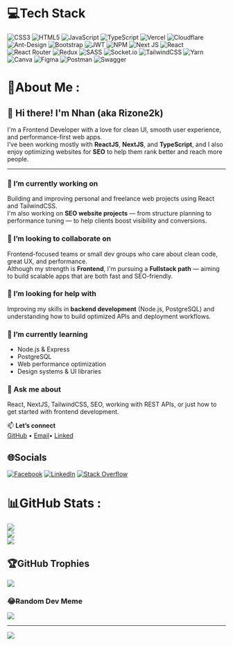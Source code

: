 # 💻Tech Stack
![CSS3](https://img.shields.io/badge/css3-%231572B6.svg?style=for-the-badge&logo=css3&logoColor=white) ![HTML5](https://img.shields.io/badge/html5-%23E34F26.svg?style=for-the-badge&logo=html5&logoColor=white) ![JavaScript](https://img.shields.io/badge/javascript-%23323330.svg?style=for-the-badge&logo=javascript&logoColor=%23F7DF1E) ![TypeScript](https://img.shields.io/badge/typescript-%23007ACC.svg?style=for-the-badge&logo=typescript&logoColor=white) ![Vercel](https://img.shields.io/badge/vercel-%23000000.svg?style=for-the-badge&logo=vercel&logoColor=white) ![Cloudflare](https://img.shields.io/badge/Cloudflare-F38020?style=for-the-badge&logo=Cloudflare&logoColor=white) ![Ant-Design](https://img.shields.io/badge/-AntDesign-%230170FE?style=for-the-badge&logo=ant-design&logoColor=white) ![Bootstrap](https://img.shields.io/badge/bootstrap-%23563D7C.svg?style=for-the-badge&logo=bootstrap&logoColor=white) ![JWT](https://img.shields.io/badge/JWT-black?style=for-the-badge&logo=JSON%20web%20tokens) ![NPM](https://img.shields.io/badge/NPM-%23000000.svg?style=for-the-badge&logo=npm&logoColor=white) ![Next JS](https://img.shields.io/badge/Next-black?style=for-the-badge&logo=next.js&logoColor=white) ![React](https://img.shields.io/badge/react-%2320232a.svg?style=for-the-badge&logo=react&logoColor=%2361DAFB) ![React Router](https://img.shields.io/badge/React_Router-CA4245?style=for-the-badge&logo=react-router&logoColor=white) ![Redux](https://img.shields.io/badge/redux-%23593d88.svg?style=for-the-badge&logo=redux&logoColor=white) ![SASS](https://img.shields.io/badge/SASS-hotpink.svg?style=for-the-badge&logo=SASS&logoColor=white) ![Socket.io](https://img.shields.io/badge/Socket.io-black?style=for-the-badge&logo=socket.io&badgeColor=010101) ![TailwindCSS](https://img.shields.io/badge/tailwindcss-%2338B2AC.svg?style=for-the-badge&logo=tailwind-css&logoColor=white) ![Yarn](https://img.shields.io/badge/yarn-%232C8EBB.svg?style=for-the-badge&logo=yarn&logoColor=white) ![Canva](https://img.shields.io/badge/Canva-%2300C4CC.svg?style=for-the-badge&logo=Canva&logoColor=white) 	![Figma](https://img.shields.io/badge/figma-%23F24E1E.svg?style=for-the-badge&logo=figma&logoColor=white) ![Postman](https://img.shields.io/badge/Postman-FF6C37?style=for-the-badge&logo=postman&logoColor=white) ![Swagger](https://img.shields.io/badge/-Swagger-%23Clojure?style=for-the-badge&logo=swagger&logoColor=white)
# 💫About Me :
## 👋 Hi there! I'm Nhan (aka Rizone2k)

I'm a Frontend Developer with a love for clean UI, smooth user experience, and performance-first web apps.  
I’ve been working mostly with **ReactJS**, **NextJS**, and **TypeScript**, and I also enjoy optimizing websites for **SEO** to help them rank better and reach more people.

---

### 🔭 I’m currently working on
Building and improving personal and freelance web projects using React and TailwindCSS.  
I'm also working on **SEO website projects** — from structure planning to performance tuning — to help clients boost visibility and conversions.

### 👯 I’m looking to collaborate on
Frontend-focused teams or small dev groups who care about clean code, great UX, and performance.  
Although my strength is **Frontend**, I'm pursuing a **Fullstack path** — aiming to build scalable apps that are both fast and SEO-friendly.

### 🤝 I’m looking for help with
Improving my skills in **backend development** (Node.js, PostgreSQL) and understanding how to build optimized APIs and deployment workflows.

### 🌱 I’m currently learning
- Node.js & Express  
- PostgreSQL  
- Web performance optimization  
- Design systems & UI libraries

### 💬 Ask me about
React, NextJS, TailwindCSS, SEO, working with REST APIs, or just how to get started with frontend development.

📫 **Let’s connect**  
[GitHub](https://github.com/Rizone2k) • [Email](mailto:huynhtinnhan2020@gmail.com)• [Linked](https://www.linkedin.com/in/nhan-huynh-dev/)


## 🌐Socials
[![Facebook](https://img.shields.io/badge/Facebook-%231877F2.svg?logo=Facebook&logoColor=white)](https://facebook.com/https://www.facebook.com/Rizone2k/) [![LinkedIn](https://img.shields.io/badge/LinkedIn-%230077B5.svg?logo=linkedin&logoColor=white)](https://linkedin.com/in/https://www.linkedin.com/in/nhan-huynh-dev/) [![Stack Overflow](https://img.shields.io/badge/-Stackoverflow-FE7A16?logo=stack-overflow&logoColor=white)](https://stackoverflow.com/users/https://stackoverflow.com/users/20759068/rizone) 

# 📊GitHub Stats :
![](https://github-readme-stats.vercel.app/api?username=Rizone2k&theme=tokyonight&hide_border=true&include_all_commits=false&count_private=false)<br/>
![](https://github-readme-streak-stats.herokuapp.com/?user=Rizone2k&theme=tokyonight&hide_border=true)<br/>
![](https://github-readme-stats.vercel.app/api/top-langs/?username=Rizone2k&theme=tokyonight&hide_border=true&include_all_commits=false&count_private=false&layout=compact)

## 🏆GitHub Trophies
![](https://github-trophies.vercel.app/?username=Rizone2k&theme=radical&no-frame=false&no-bg=false&margin-w=4)

### 😂Random Dev Meme
![](https://i.imgflip.com/7424uk.jpg)

---
[![](https://visitcount.itsvg.in/api?id=Rizone2k&icon=0&color=0)](https://visitcount.itsvg.in)

